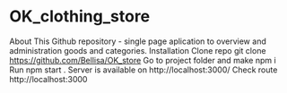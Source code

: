 # OK_clothing_store
  About
This Github repository - single page aplication to overview and administration goods and categories.
  Installation
Clone repo git clone https://github.com/Bellisa/OK_store
Go to project folder and make npm i
Run npm start . Server is available on http://localhost:3000/
Check route http://localhost:3000
